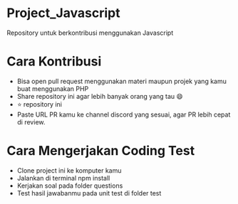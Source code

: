 # Project_Javascript
Repository untuk berkontribusi menggunakan Javascript

# Cara Kontribusi
- Bisa open pull request menggunakan materi maupun projek yang kamu buat menggunakan PHP
- Share repository ini agar lebih banyak orang yang tau :smile:
- :star: repository ini
- Paste URL PR kamu ke channel discord yang sesuai, agar PR lebih cepat di review.

# Cara Mengerjakan Coding Test
- Clone project ini ke komputer kamu
- Jalankan di terminal npm install
- Kerjakan soal pada folder questions
- Test hasil jawabanmu pada unit test di folder test
